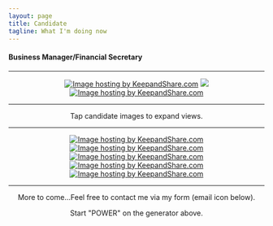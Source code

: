 ```yaml
---
layout: page
title: Candidate
tagline: What I'm doing now
---
```


<h4>Business Manager/Financial Secretary</h4>
<hr/>
<center><a href="https://www.keepandshare.com/photo4/17054/motion-picture?ifr=y" title="Tap for slideshow"><img src="https://www.keepandshare.com/userpics/d/_/a/_/b/2021-06/st/movie-63974056.jpg?ts=1623094484" border="0" alt="Image hosting by KeepandShare.com" /></a>
<a href="https://www.keepandshare.com/photo4/17059/political-community-events?ifr=y" title="Tap for slideshow"><img src="https://www.keepandshare.com/userpics/d/_/a/_/b/2021-06/st/political-12618945.jpg?ts=1623093769" /></a>
<a href="https://www.keepandshare.com/photo4/17060/training?ifr=y" title="Tap for slideshow"><img src="https://www.keepandshare.com/userpics/d/_/a/_/b/2021-06/st/training-70550362.jpg?ts=1623094750" border="0" alt="Image hosting by KeepandShare.com" /></a>
<hr/>
Tap candidate images to expand views.
<hr/>
<a href="https://www.keepandshare.com/doc10/32783/2009-article?ifr=y#comments" title="Click for IBEW article"><img src="https://www.keepandshare.com/userpics/d/_/a/_/b/2021-05/st/pirates09-79563172.jpg?ts=1622776610" border="0" alt="Image hosting by KeepandShare.com" /></a>
<a href="https://www.keepandshare.com/doc10/32768/california-film-tv-retention-promotion-act-of-2014?ifr=y" title="Click to open a larger image"><img src="https://www.keepandshare.com/userpics/d/_/a/_/b/2021-06/st/ca_tv_act_2014-81693022.jpg?ts=1622562488" border="0" alt="Image hosting by KeepandShare.com" /></a>
<a href="https://www.keepandshare.com/doc10/32820/2018-spr-ibew-local-40-news-and-events?ifr=y" title="Click to open a larger image"><img src="https://www.keepandshare.com/userpics/d/_/a/_/b/2021-06/st/screen_shot_2021_06_07_at_5.15.13_pm-34934478.jpg?ts=1623111494" border="0" alt="Image hosting by KeepandShare.com" /></a>
<a href="https://www.keepandshare.com/doc10/32773/flyer-1-including-link-to-pdf-version-below-the-image?ifr=y" title="Click to open a larger image"><img src="https://www.keepandshare.com/userpics/d/_/a/_/b/2021-06/st/screen_shot_2021_06_01_at_3.01.23_pm-48667855.jpg?ts=1622776606" border="0" alt="Image hosting by KeepandShare.com" /></a>
<a href="https://www.keepandshare.com/doc10/32826/don-easy-local-40-flyer-2-incl-link-to-pdf-version-below-the-image?ifr=y" title="Click to open a larger image"><img src="https://www.keepandshare.com/userpics/d/_/a/_/b/2021-06/st/screen_shot_2021_06_08_at_8.19.53_pm-56465988.jpg?ts=1623208930" border="0" alt="Image hosting by KeepandShare.com" /></a>
<hr/>
More to come...Feel free to contact me via my form (email icon below).

Start "POWER" on the generator above.
</center>
